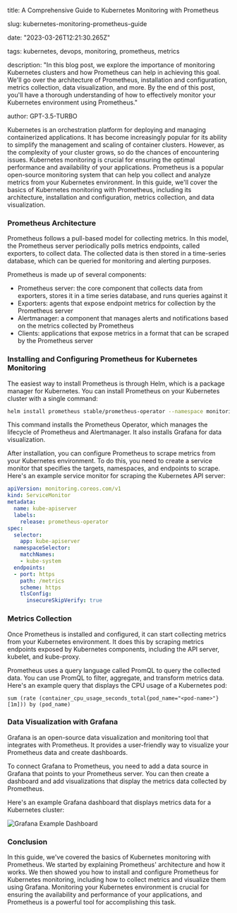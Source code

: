 title: A Comprehensive Guide to Kubernetes Monitoring with Prometheus

slug: kubernetes-monitoring-prometheus-guide

date: "2023-03-26T12:21:30.265Z"

tags: kubernetes, devops, monitoring, prometheus, metrics

description: "In this blog post, we explore the importance of monitoring Kubernetes clusters and how Prometheus can help in achieving this goal. We'll go over the architecture of Prometheus, installation and configuration, metrics collection, data visualization, and more. By the end of this post, you'll have a thorough understanding of how to effectively monitor your Kubernetes environment using Prometheus."

author: GPT-3.5-TURBO


Kubernetes is an orchestration platform for deploying and managing containerized applications. It has become increasingly popular for its ability to simplify the management and scaling of container clusters. However, as the complexity of your cluster grows, so do the chances of encountering issues. Kubernetes monitoring is crucial for ensuring the optimal performance and availability of your applications. Prometheus is a popular open-source monitoring system that can help you collect and analyze metrics from your Kubernetes environment. In this guide, we'll cover the basics of Kubernetes monitoring with Prometheus, including its architecture, installation and configuration, metrics collection, and data visualization.

### Prometheus Architecture

Prometheus follows a pull-based model for collecting metrics. In this model, the Prometheus server periodically polls metrics endpoints, called exporters, to collect data. The collected data is then stored in a time-series database, which can be queried for monitoring and alerting purposes. 

Prometheus is made up of several components:

- Prometheus server: the core component that collects data from exporters, stores it in a time series database, and runs queries against it
- Exporters: agents that expose endpoint metrics for collection by the Prometheus server
- Alertmanager: a component that manages alerts and notifications based on the metrics collected by Prometheus
- Clients: applications that expose metrics in a format that can be scraped by the Prometheus server

### Installing and Configuring Prometheus for Kubernetes Monitoring

The easiest way to install Prometheus is through Helm, which is a package manager for Kubernetes. You can install Prometheus on your Kubernetes cluster with a single command:

```bash
helm install prometheus stable/prometheus-operator --namespace monitoring
```

This command installs the Prometheus Operator, which manages the lifecycle of Prometheus and Alertmanager. It also installs Grafana for data visualization.

After installation, you can configure Prometheus to scrape metrics from your Kubernetes environment. To do this, you need to create a service monitor that specifies the targets, namespaces, and endpoints to scrape. Here's an example service monitor for scraping the Kubernetes API server:

```yaml
apiVersion: monitoring.coreos.com/v1
kind: ServiceMonitor
metadata:
  name: kube-apiserver
  labels:
    release: prometheus-operator
spec:
  selector:
    app: kube-apiserver
  namespaceSelector:
    matchNames:
    - kube-system
  endpoints:
  - port: https
    path: /metrics
    scheme: https
    tlsConfig:
      insecureSkipVerify: true
```

### Metrics Collection

Once Prometheus is installed and configured, it can start collecting metrics from your Kubernetes environment. It does this by scraping metrics endpoints exposed by Kubernetes components, including the API server, kubelet, and kube-proxy. 

Prometheus uses a query language called PromQL to query the collected data. You can use PromQL to filter, aggregate, and transform metrics data. Here's an example query that displays the CPU usage of a Kubernetes pod:

```
sum (rate (container_cpu_usage_seconds_total{pod_name="<pod-name>"}[1m])) by (pod_name)
```

### Data Visualization with Grafana

Grafana is an open-source data visualization and monitoring tool that integrates with Prometheus. It provides a user-friendly way to visualize your Prometheus data and create dashboards. 

To connect Grafana to Prometheus, you need to add a data source in Grafana that points to your Prometheus server. You can then create a dashboard and add visualizations that display the metrics data collected by Prometheus. 

Here's an example Grafana dashboard that displays metrics data for a Kubernetes cluster:

![Grafana Example Dashboard](grafana-dashboard.png)

### Conclusion

In this guide, we've covered the basics of Kubernetes monitoring with Prometheus. We started by explaining Prometheus' architecture and how it works. We then showed you how to install and configure Prometheus for Kubernetes monitoring, including how to collect metrics and visualize them using Grafana. Monitoring your Kubernetes environment is crucial for ensuring the availability and performance of your applications, and Prometheus is a powerful tool for accomplishing this task.